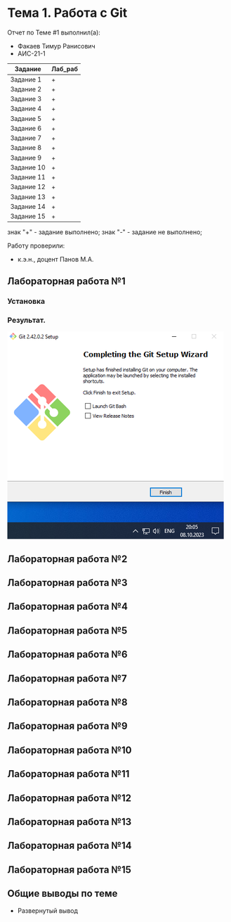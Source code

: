 # Тема 1. Работа с Git
Отчет по Теме #1 выполнил(а):
- Факаев Тимур Ранисович
- АИС-21-1

| Задание | Лаб_раб | 
| ------ | ------ | 
| Задание 1 | + |
| Задание 2 | + | 
| Задание 3 | + | 
| Задание 4 | + | 
| Задание 5 | + | 
| Задание 6 | + | 
| Задание 7 | + | 
| Задание 8 | + | 
| Задание 9 | + | 
| Задание 10 | + | 
| Задание 11 | + | 
| Задание 12 | + | 
| Задание 13 | + | 
| Задание 14 | + | 
| Задание 15 | + | 

знак "+" - задание выполнено; знак "-" - задание не выполнено;

Работу проверили:
- к.э.н., доцент Панов М.А.

## Лабораторная работа №1
### Установка
### Результат.
![Меню](https://github.com/Faeflayer/SoftEng/blob/%D0%A2%D0%B5%D0%BC%D0%B0_1/pic/1.png)

## Лабораторная работа №2


## Лабораторная работа №3

  
## Лабораторная работа №4


## Лабораторная работа №5


## Лабораторная работа №6


## Лабораторная работа №7


## Лабораторная работа №8


## Лабораторная работа №9


## Лабораторная работа №10

## Лабораторная работа №11

## Лабораторная работа №12

## Лабораторная работа №13

## Лабораторная работа №14

## Лабораторная работа №15


## Общие выводы по теме
- Развернутый вывод
